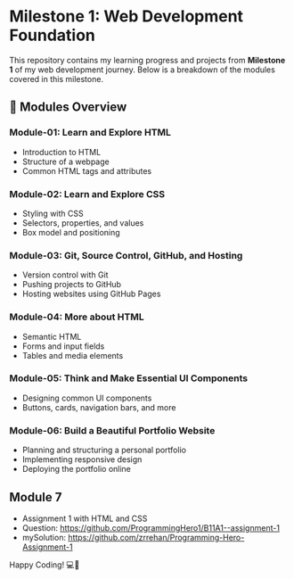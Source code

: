 # Milestone 1: Web Development Foundation

This repository contains my learning progress and projects from **Milestone 1** of my web development journey. Below is a breakdown of the modules covered in this milestone.

## 📌 Modules Overview

### **Module-01:** Learn and Explore HTML
- Introduction to HTML
- Structure of a webpage
- Common HTML tags and attributes

### **Module-02:** Learn and Explore CSS
- Styling with CSS
- Selectors, properties, and values
- Box model and positioning

### **Module-03:** Git, Source Control, GitHub, and Hosting
- Version control with Git
- Pushing projects to GitHub
- Hosting websites using GitHub Pages

### **Module-04:** More about HTML
- Semantic HTML
- Forms and input fields
- Tables and media elements

### **Module-05:** Think and Make Essential UI Components
- Designing common UI components
- Buttons, cards, navigation bars, and more

### **Module-06:** Build a Beautiful Portfolio Website
- Planning and structuring a personal portfolio
- Implementing responsive design
- Deploying the portfolio online

## Module 7 
- Assignment 1 with HTML and CSS 
- Question: https://github.com/ProgrammingHero1/B11A1--assignment-1
- mySolution: https://github.com/zrrehan/Programming-Hero-Assignment-1

Happy Coding! 💻🚀